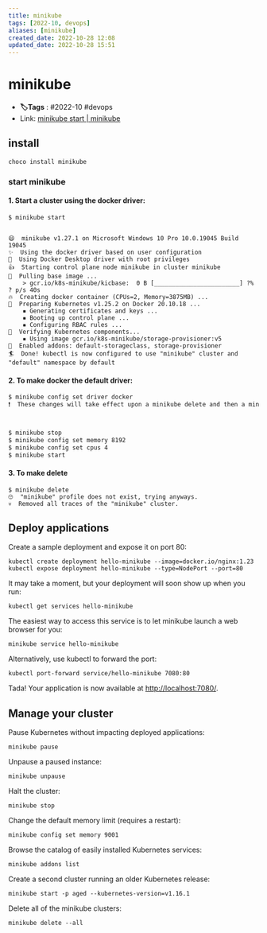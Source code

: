 ```yaml
---
title: minikube
tags: [2022-10, devops]
aliases: [minikube]
created_date: 2022-10-28 12:08
updated_date: 2022-10-28 15:51
---
```


# minikube

- **🏷️Tags** :   #2022-10 #devops 
- Link: [minikube start | minikube](https://minikube.sigs.k8s.io/docs/start/)

## install

```shell
choco install minikube
```

### start minikube

#### 1. Start a cluster using the docker driver:

```shell
$ minikube start


😄  minikube v1.27.1 on Microsoft Windows 10 Pro 10.0.19045 Build 19045
✨  Using the docker driver based on user configuration
📌  Using Docker Desktop driver with root privileges
👍  Starting control plane node minikube in cluster minikube
🚜  Pulling base image ...
    > gcr.io/k8s-minikube/kicbase:  0 B [________________________] ?% ? p/s 40s
🔥  Creating docker container (CPUs=2, Memory=3875MB) ...
🐳  Preparing Kubernetes v1.25.2 on Docker 20.10.18 ...
    ▪ Generating certificates and keys ...
    ▪ Booting up control plane ...
    ▪ Configuring RBAC rules ...
🔎  Verifying Kubernetes components...
    ▪ Using image gcr.io/k8s-minikube/storage-provisioner:v5
🌟  Enabled addons: default-storageclass, storage-provisioner
🏄  Done! kubectl is now configured to use "minikube" cluster and "default" namespace by default

```

#### 2. To make docker the default driver:

```bash
$ minikube config set driver docker
❗  These changes will take effect upon a minikube delete and then a minikube start



$ minikube stop
$ minikube config set memory 8192
$ minikube config set cpus 4
$ minikube start
```

#### 3. To make delete

```shell
$ minikube delete
🙄  "minikube" profile does not exist, trying anyways.
💀  Removed all traces of the "minikube" cluster.
```

## Deploy applications

Create a sample deployment and expose it on port 80:

```shell
kubectl create deployment hello-minikube --image=docker.io/nginx:1.23
kubectl expose deployment hello-minikube --type=NodePort --port=80
```

It may take a moment, but your deployment will soon show up when you run:

```shell
kubectl get services hello-minikube
```

The easiest way to access this service is to let minikube launch a web browser for you:

```shell
minikube service hello-minikube
```

Alternatively, use kubectl to forward the port:

```shell
kubectl port-forward service/hello-minikube 7080:80
```

Tada! Your application is now available at [http://localhost:7080/](http://localhost:7080/).

## Manage your cluster

Pause Kubernetes without impacting deployed applications:

```shell
minikube pause
```

Unpause a paused instance:

```shell
minikube unpause
```

Halt the cluster:

```shell
minikube stop
```

Change the default memory limit (requires a restart):

```shell
minikube config set memory 9001
```

Browse the catalog of easily installed Kubernetes services:

```shell
minikube addons list
```

Create a second cluster running an older Kubernetes release:

```shell
minikube start -p aged --kubernetes-version=v1.16.1
```

Delete all of the minikube clusters:

```shell
minikube delete --all
```
